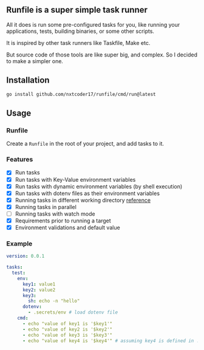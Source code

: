 ## Runfile is a super simple task runner

All it does is run some pre-configured tasks for you, like running your applications, tests, building binaries, or some other scripts.

It is inspired by other task runners like Taskfile, Make etc.

But source code of those tools are like super big, and complex. So I decided to make a simpler one.

## Installation

```bash
go install github.com/nxtcoder17/runfile/cmd/run@latest
```

## Usage
    
### Runfile

Create a `Runfile` in the root of your project, and add tasks to it.

### Features

- [x] Run tasks
- [x] Run tasks with Key-Value environment variables
- [x] Run tasks with dynamic environment variables (by shell execution)
- [x] Run tasks with dotenv files as their environment variables
- [x] Running tasks in different working directory [reference](https://taskfile.dev/reference/schema/#task)
- [x] Running tasks in parallel
- [ ] Running tasks with watch mode
- [x] Requirements prior to running a target
- [x] Environment validations and default value

### Example

```yaml
version: 0.0.1

tasks:
  test:
    env:
      key1: value1
      key2: value2
      key3:
        sh: echo -n "hello"
      dotenv:
        - .secrets/env # load dotenv file
    cmd:
      - echo "value of key1 is '$key1'"
      - echo "value of key2 is '$key2'"
      - echo "value of key3 is '$key3'"
      - echo "value of key4 is '$key4'" # assuming key4 is defined in .secrets/env
```
